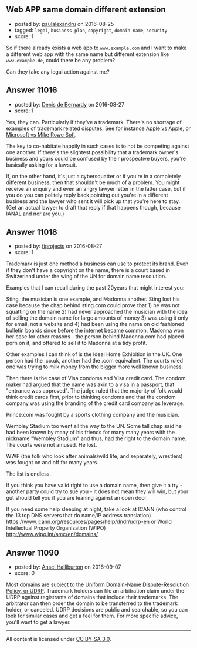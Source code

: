 ## Web APP same domain different extension

- posted by: [paulalexandru](https://stackexchange.com/users/4311827/paulalexandru) on 2016-08-25
- tagged: `legal`, `business-plan`, `copyright`, `domain-name`, `security`
- score: 1

So if there already exists a web app to `www.example.com` and I want to make a different web app with the same name but different extension like `www.example.de`, could there be any problem? 

Can they take any legal action against me?


## Answer 11016

- posted by: [Denis de Bernardy](https://stackexchange.com/users/182468/denis-de-bernardy) on 2016-08-27
- score: 1

Yes, they can. Particularly if they've a trademark. There's no shortage of examples of trademark related disputes. See for instance [Apple vs Apple](https://en.wikipedia.org/wiki/Apple_Corps_v_Apple_Computer), or [Microsoft vs Mike Rowe Soft](https://en.wikipedia.org/wiki/Microsoft_vs._MikeRoweSoft).

The key to co-habitate happily in such cases is to not be competing against one another. If there's the slightest possibility that a trademark owner's business and yours could be confused by their prospective buyers, you're basically asking for a lawsuit.

If, on the other hand, it's just a cybersquatter or if you're in a completely different business, then that shouldn't be much of a problem. You might receive an enquiry and even an angry lawyer letter in the latter case, but if you do you can politely reply back pointing out you're in a different business and the lawyer who sent it will pick up that you're here to stay. (Get an actual lawyer to draft that reply if that happens though, because IANAL and nor are you.)


## Answer 11018

- posted by: [fiprojects](https://stackexchange.com/users/5370155/fiprojects) on 2016-08-27
- score: 1

Trademark is just one method a business can use to protect its brand. Even if they don't have a copyright on the name, there is a court based in Switzerland under the wing of the UN for domain name resolution. 

Examples that I can recall during the past 20years that might interest you:

Sting, the musician is one example, and Madonna another. Sting lost his case because the chap behind sting.com could prove that 1) he was not squatting on the name 2) had never approached the musician with the idea of selling the domain name for large amounts of money 3) was using it only for email, not a website and 4) had been using the name on old fashioned bulletin boards since before the internet became common. Madonna won her case for other reasons - the person behind Madonna.com had placed porn on it, and offered to sell it to Madonna at a tidy profit.

Other examples I can think of is the Ideal Home Exhibition in the UK. One person had the .co.uk, another had the .com equivalent. The courts ruled one was trying to milk money from the bigger more well known business.

Then there is the case of Visa condoms and Visa credit card.  The condom maker had argued that the name was akin to a visa in a passport, that "entrance was approved". The judge ruled that the majority of folk would think credit cards first, prior to thinking condoms and that the condom company was using the branding of the credit card company as leverage.

Prince.com was fought by a sports clothing company and the musician.

Wembley Stadium too went all the way to the UN. Some tall chap said he had been known by many of his friends for many many years with the nickname "Wembley Stadium" and thus, had the right to the domain name. The courts were not amused. He lost.

WWF (the folk who look after animals/wild life, and separately, wrestlers) was fought on and off for many years.

The list is endless.

If you think you have valid right to use a domain name, then give it a try - another party could try to sue you - it does not mean they will win, but your gut should tell you if you are leaning against an open door.

If you need some help sleeping at night, take a look at ICANN (who control the 13 top DNS servers that do name/IP address translation)
https://www.icann.org/resources/pages/help/dndr/udrp-en or World Intellectual Property Organisation (WIPO) 
http://www.wipo.int/amc/en/domains/



## Answer 11090

- posted by: [Ansel Halliburton](https://stackexchange.com/users/3313301/ansel-halliburton) on 2016-09-07
- score: 0

Most domains are subject to the [Uniform Domain-Name Dispute-Resolution Policy, or UDRP](https://www.icann.org/resources/pages/help/dndr/udrp-en). Trademark holders can file an arbitration claim under the UDRP against registrants of domains that include their trademarks. The arbitrator can then order the domain to be transferred to the trademark holder, or canceled. UDRP decisions are public and searchable, so you can look for similar cases and get a feel for them. For more specific advice, you'll want to get a lawyer.



---

All content is licensed under [CC BY-SA 3.0](https://creativecommons.org/licenses/by-sa/3.0/).
